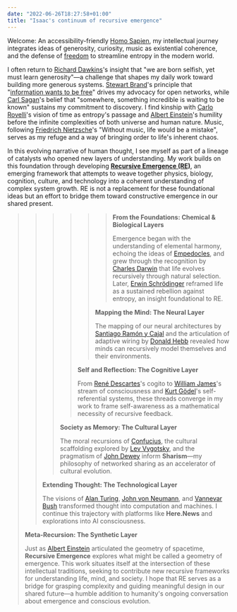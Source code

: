 ```yaml
---
date: "2022-06-26T18:27:58+01:00"
title: "Isaac's continuum of recursive emergence"
---
```

Welcome: An accessibility-friendly [Homo Sapien](https://en.wikipedia.org/wiki/Isaac_Mao), my intellectual journey integrates ideas of generosity, curiosity, music as existential coherence, and the defense of [freedom](https://en.wikipedia.org/wiki/Cypherpunks_(book)) to streamline entropy in the modern world.

I often return to [Richard Dawkins](https://en.wikipedia.org/wiki/Richard_Dawkins)'s insight that "we are born selfish, yet must learn generosity"—a challenge that shapes my daily work toward building more generous systems. [Stewart Brand](https://en.wikipedia.org/wiki/Stewart_Brand)'s principle that "[information wants to be free](https://en.wikipedia.org/wiki/Stewart_Brand)" drives my advocacy for open networks, while [Carl Sagan](https://en.wikipedia.org/wiki/Carl_Sagan)'s belief that "somewhere, something incredible is waiting to be known" sustains my commitment to discovery. I find kinship with [Carlo Rovelli](https://en.wikipedia.org/wiki/Carlo_Rovelli)'s vision of time as entropy's passage and [Albert Einstein](https://en.wikipedia.org/wiki/Albert_Einstein)'s humility before the infinite complexities of both universe and human nature. Music, following [Friedrich Nietzsche](https://en.wikipedia.org/wiki/Friedrich_Nietzsche)'s "Without music, life would be a mistake", serves as my refuge and a way of bringing order to life's inherent chaos. 

In this evolving narrative of human thought, I see myself as part of a lineage of catalysts who opened new layers of understanding. My work builds on this foundation through developing [**Recursive Emergence (RE)**](https://recursive-emergence.github.io/RE/), an emerging framework that attempts to weave together physics, biology, cognition, culture, and technology into a coherent understanding of complex system growth. RE is not a replacement for these foundational ideas but an effort to bridge them toward constructive emergence in our shared present.

>>>>>> **From the Foundations: Chemical & Biological Layers**
>>>>>>
>>>>>> Emergence began with the understanding of elemental harmony, echoing the ideas of [Empedocles](https://en.wikipedia.org/wiki/Empedocles), and grew through the recognition by [Charles Darwin](https://en.wikipedia.org/wiki/Charles_Darwin) that life evolves recursively through natural selection. Later, [Erwin Schrödinger](https://en.wikipedia.org/wiki/Erwin_Schr%C3%B6dinger) reframed life as a sustained rebellion against entropy, an insight foundational to RE.
>>>>>>
>>>>> **Mapping the Mind: The Neural Layer**
>>>>>
>>>>> The mapping of our neural architectures by [Santiago Ramón y Cajal](https://en.wikipedia.org/wiki/Santiago_Ram%C3%B3n_y_Cajal) and the articulation of adaptive wiring by [Donald Hebb](https://en.wikipedia.org/wiki/Donald_O._Hebb) revealed how minds can recursively model themselves and their environments.
>>>>>
>>>> **Self and Reflection: The Cognitive Layer**
>>>>
>>>> From [René Descartes](https://en.wikipedia.org/wiki/Ren%C3%A9_Descartes)'s cogito to [William James](https://en.wikipedia.org/wiki/William_James)'s stream of consciousness and [Kurt Gödel](https://en.wikipedia.org/wiki/Kurt_G%C3%B6del)'s self-referential systems, these threads converge in my work to frame self-awareness as a mathematical necessity of recursive feedback.
>>>>
>>> **Society as Memory: The Cultural Layer**
>>>
>>> The moral recursions of [Confucius](https://en.wikipedia.org/wiki/Confucius), the cultural scaffolding explored by [Lev Vygotsky](https://en.wikipedia.org/wiki/Lev_Vygotsky), and the pragmatism of [John Dewey](https://en.wikipedia.org/wiki/John_Dewey) inform **Sharism**—my philosophy of networked sharing as an accelerator of cultural evolution.
>>>
>> **Extending Thought: The Technological Layer**
>>
>> The visions of [Alan Turing](https://en.wikipedia.org/wiki/Alan_Turing), [John von Neumann](https://en.wikipedia.org/wiki/John_von_Neumann), and [Vannevar Bush](https://en.wikipedia.org/wiki/Vannevar_Bush) transformed thought into computation and machines. I continue this trajectory with platforms like **Here.News** and explorations into AI consciousness.
>>
> **Meta-Recursion: The Synthetic Layer**
>
> Just as [Albert Einstein](https://en.wikipedia.org/wiki/Albert_Einstein) articulated the geometry of spacetime, **Recursive Emergence** explores what might be called a geometry of emergence. This work situates itself at the intersection of these intellectual traditions, seeking to contribute new recursive frameworks for understanding life, mind, and society. I hope that RE serves as a bridge for grasping complexity and guiding meaningful design in our shared future—a humble addition to humanity's ongoing conversation about emergence and conscious evolution.
